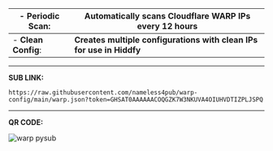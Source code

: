 
| - **Periodic Scan**: | Automatically scans Cloudflare WARP IPs every 12 hours |
| --- | --- |
| - **Clean Config**: | **Creates multiple configurations with clean IPs for use in Hiddfy**|

<hr>

**SUB LINK:**

```
https://raw.githubusercontent.com/nameless4pub/warp-config/main/warp.json?token=GHSAT0AAAAAACOQGZK7W3NKUVA4OIUHVDTIZPLJSPQ
```
<hr>

**QR CODE:** 



                            
![warp pysub](https://github.com/nameless4pub/warp-config/assets/125909629/1f8bcc3c-884b-45e9-91c0-b18eb216d904)


